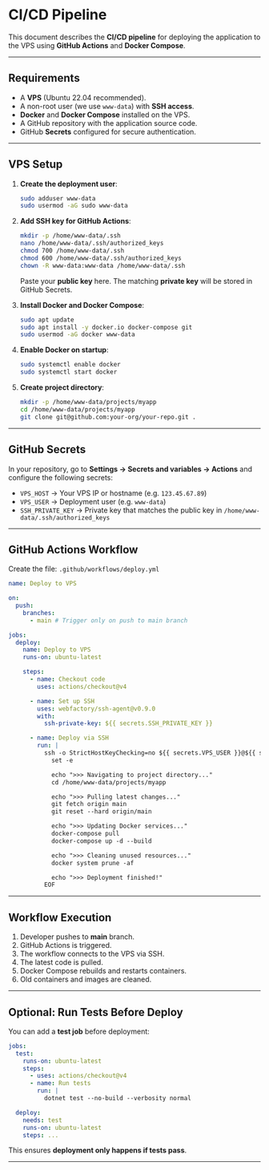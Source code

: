# CI/CD Pipeline

This document describes the **CI/CD pipeline** for deploying the application to the VPS using **GitHub Actions** and **Docker Compose**.

---

## Requirements

- A **VPS** (Ubuntu 22.04 recommended).
- A non-root user (we use `www-data`) with **SSH access**.
- **Docker** and **Docker Compose** installed on the VPS.
- A GitHub repository with the application source code.
- GitHub **Secrets** configured for secure authentication.

---

## VPS Setup

1. **Create the deployment user**:

   ```bash
   sudo adduser www-data
   sudo usermod -aG sudo www-data
   ```

2. **Add SSH key for GitHub Actions**:

   ```bash
   mkdir -p /home/www-data/.ssh
   nano /home/www-data/.ssh/authorized_keys
   chmod 700 /home/www-data/.ssh
   chmod 600 /home/www-data/.ssh/authorized_keys
   chown -R www-data:www-data /home/www-data/.ssh
   ```

   Paste your **public key** here. The matching **private key** will be stored in GitHub Secrets.

3. **Install Docker and Docker Compose**:

   ```bash
   sudo apt update
   sudo apt install -y docker.io docker-compose git
   sudo usermod -aG docker www-data
   ```

4. **Enable Docker on startup**:

   ```bash
   sudo systemctl enable docker
   sudo systemctl start docker
   ```

5. **Create project directory**:

   ```bash
   mkdir -p /home/www-data/projects/myapp
   cd /home/www-data/projects/myapp
   git clone git@github.com:your-org/your-repo.git .
   ```

---

## GitHub Secrets

In your repository, go to
**Settings → Secrets and variables → Actions**
and configure the following secrets:

- `VPS_HOST` → Your VPS IP or hostname (e.g. `123.45.67.89`)
- `VPS_USER` → Deployment user (e.g. `www-data`)
- `SSH_PRIVATE_KEY` → Private key that matches the public key in `/home/www-data/.ssh/authorized_keys`

---

## GitHub Actions Workflow

Create the file:
`.github/workflows/deploy.yml`

```yaml
name: Deploy to VPS

on:
  push:
    branches:
      - main # Trigger only on push to main branch

jobs:
  deploy:
    name: Deploy to VPS
    runs-on: ubuntu-latest

    steps:
      - name: Checkout code
        uses: actions/checkout@v4

      - name: Set up SSH
        uses: webfactory/ssh-agent@v0.9.0
        with:
          ssh-private-key: ${{ secrets.SSH_PRIVATE_KEY }}

      - name: Deploy via SSH
        run: |
          ssh -o StrictHostKeyChecking=no ${{ secrets.VPS_USER }}@${{ secrets.VPS_HOST }} << 'EOF'
            set -e

            echo ">>> Navigating to project directory..."
            cd /home/www-data/projects/myapp

            echo ">>> Pulling latest changes..."
            git fetch origin main
            git reset --hard origin/main

            echo ">>> Updating Docker services..."
            docker-compose pull
            docker-compose up -d --build

            echo ">>> Cleaning unused resources..."
            docker system prune -af

            echo ">>> Deployment finished!"
          EOF
```

---

## Workflow Execution

1. Developer pushes to **main** branch.
2. GitHub Actions is triggered.
3. The workflow connects to the VPS via SSH.
4. The latest code is pulled.
5. Docker Compose rebuilds and restarts containers.
6. Old containers and images are cleaned.

---

## Optional: Run Tests Before Deploy

You can add a **test job** before deployment:

```yaml
jobs:
  test:
    runs-on: ubuntu-latest
    steps:
      - uses: actions/checkout@v4
      - name: Run tests
        run: |
          dotnet test --no-build --verbosity normal

  deploy:
    needs: test
    runs-on: ubuntu-latest
    steps: ...
```

This ensures **deployment only happens if tests pass**.

---
